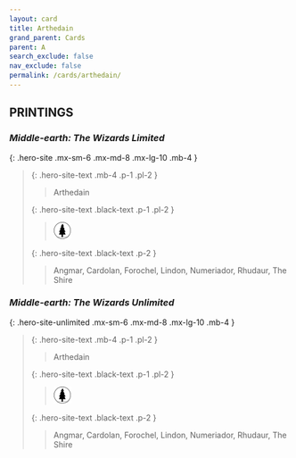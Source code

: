 ```yaml
---
layout: card
title: Arthedain
grand_parent: Cards
parent: A
search_exclude: false
nav_exclude: false
permalink: /cards/arthedain/
---
```


## PRINTINGS


### _Middle-earth: The Wizards Limited_

{: .hero-site .mx-sm-6 .mx-md-8 .mx-lg-10 .mb-4 }
> {: .hero-site-text .mb-4 .p-1 .pl-2 }
> > <div class="character-card-name">Arthedain</div>
>
> {: .hero-site-text .black-text .p-1 .pl-2 }
> > ![](/assets/images/wilderness.svg)
>
> {: .hero-site-text .black-text .p-2 }
> > Angmar, Cardolan, Forochel, Lindon, Numeriador, Rhudaur, The Shire 
> 

### _Middle-earth: The Wizards Unlimited_

{: .hero-site-unlimited .mx-sm-6 .mx-md-8 .mx-lg-10 .mb-4 }
> {: .hero-site-text .mb-4 .p-1 .pl-2 }
> > <div class="character-card-name">Arthedain</div>
>
> {: .hero-site-text .black-text .p-1 .pl-2 }
> > ![](/assets/images/wilderness.svg)
>
> {: .hero-site-text .black-text .p-2 }
> > Angmar, Cardolan, Forochel, Lindon, Numeriador, Rhudaur, The Shire 
> 
